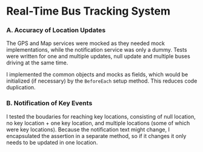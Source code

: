 # Real-Time Bus Tracking System

### A. Accuracy of Location Updates

The GPS and Map services were mocked as they needed mock implementations, while the notification service was only a dummy.
Tests were written for one and multiple updates, null update and multiple buses driving at the same time.

I implemented the common objects and mocks as fields, which would be initialized (if necessary) by the `BeforeEach` setup method.
This reduces code duplication.

### B. Notification of Key Events

I tested the boudaries for reaching key locations, consisting of null location, no key location + one key location,
and multiple locations (some of which were key locations).
Because the notification text might change, I encapsulated the assertion in a separate method, so if it changes it only needs to be updated in one location.
